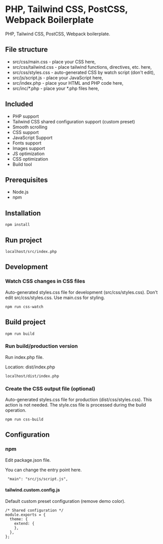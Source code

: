 # PHP, Tailwind CSS, PostCSS, Webpack Boilerplate


PHP, Tailwind CSS, PostCSS, Webpack boilerplate.

## File structure
- src/css/main.css - place your CSS here,
- src/css/tailwind.css - place tailwind functions, directives, etc. here,
- src/css/styles.css - auto-generated CSS by watch script (don't edit),
- src/js/script.js - place your JavaScript here,
- src/index.php - place your HTML and PHP code here,
- src/inc/*.php - place your *.php files here,

## Included

- PHP support
- Tailwind CSS shared configuration support (custom preset)
- Smooth scrolling
- CSS support
- JavaScript Support
- Fonts support
- Images support
- JS optimization
- CSS optimization
- Build tool  

## Prerequisites

- Node.js
- npm

## Installation

```npm install```

## Run project

``` localhost/src/index.php ```

## Development

### Watch CSS changes in CSS files

Auto-generated styles.css file for development (src/css/styles.css).
Don't edit src/css/styles.css. Use main.css for styling.

``` npm run css-watch ```

## Build project

``` npm run build ```

### Run build/production version

Run index.php file.

Location: dist/index.php

``` localhost/dist/index.php ```

### Create the CSS output file (optional)

Auto-generated styles.css file for production (dist/css/styles.css). This action is not needed. The style.css file is processed during the build operation.

``` npm run css-build ```

## Configuration

### npm 

Edit package.json file.

You can change the entry point here.

``` "main": "src/js/script.js",```

#### tailwind.custom.config.js

Default custom preset configuration (remove demo color).

```
/* Shared configuration */
module.exports = {
  theme: {
    extend: {
    },
  },
};
```
